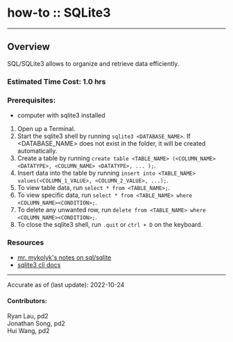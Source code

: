 # how-to :: SQLite3
---
## Overview
SQL/SQLite3 allows to organize and retrieve data efficiently.

### Estimated Time Cost: 1.0 hrs

### Prerequisites:

- computer with sqlite3 installed

1. Open up a Terminal.
2. Start the sqlite3 shell by running `sqlite3 <DATABASE_NAME>`. If <DATABASE_NAME> does not exist in the folder, it will be created automatically.
3. Create a table by running `create table <TABLE_NAME> (<COLUMN_NAME> <DATATYPE>, <COLUMN_NAME> <DATATYPE>, ... );`.
4. Insert data into the table by running `insert into <TABLE_NAME> values(<COLUMN_1_VALUE>, <COLUMN_2_VALUE>, ...);`.
5. To view table data, run `select * from <TABLE_NAME>;`.
6. To view specific data, run `select * from <TABLE_NAME> where <COLUMN_NAME><CONDITION>;`.
7. To delete any unwanted row, run `delete from <TABLE_NAME> where <COLUMN_NAME><CONDITION>;`.
8. To close the sqlite3 shell, run `.quit` or `ctrl + D` on the keyboard.


### Resources
* [mr. mykolyk's notes on sql/sqlite](https://github.com/stuy-softdev/notes-and-code/tree/main/smpl/k17-18sqlite)
* [sqlite3 cli docs](https://www.sqlite.org/cli.html)

---

Accurate as of (last update): 2022-10-24

#### Contributors:  
Ryan Lau, pd2  
Jonathan Song, pd2  
Hui Wang, pd2
